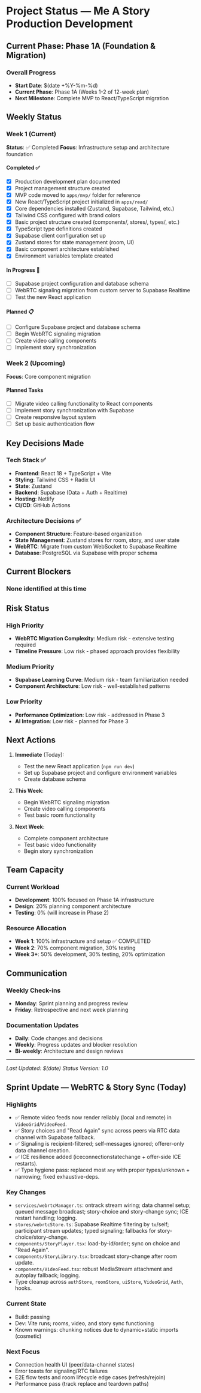 # Project Status — Me A Story Production Development

## Current Phase: Phase 1A (Foundation & Migration)

### Overall Progress
- **Start Date**: $(date +%Y-%m-%d)
- **Current Phase**: Phase 1A (Weeks 1-2 of 12-week plan)
- **Next Milestone**: Complete MVP to React/TypeScript migration

## Weekly Status

### Week 1 (Current)
**Status**: ✅ Completed
**Focus**: Infrastructure setup and architecture foundation

#### Completed ✅
- [x] Production development plan documented
- [x] Project management structure created
- [x] MVP code moved to `apps/mvp/` folder for reference
- [x] New React/TypeScript project initialized in `apps/read/`
- [x] Core dependencies installed (Zustand, Supabase, Tailwind, etc.)
- [x] Tailwind CSS configured with brand colors
- [x] Basic project structure created (components/, stores/, types/, etc.)
- [x] TypeScript type definitions created
- [x] Supabase client configuration set up
- [x] Zustand stores for state management (room, UI)
- [x] Basic component architecture established
- [x] Environment variables template created

#### In Progress 🔄
- [ ] Supabase project configuration and database schema
- [ ] WebRTC signaling migration from custom server to Supabase Realtime
- [ ] Test the new React application

#### Planned 📋
- [ ] Configure Supabase project and database schema
- [ ] Begin WebRTC signaling migration
- [ ] Create video calling components
- [ ] Implement story synchronization

### Week 2 (Upcoming)
**Focus**: Core component migration

#### Planned Tasks
- [ ] Migrate video calling functionality to React components
- [ ] Implement story synchronization with Supabase
- [ ] Create responsive layout system
- [ ] Set up basic authentication flow

## Key Decisions Made

### Tech Stack ✅
- **Frontend**: React 18 + TypeScript + Vite
- **Styling**: Tailwind CSS + Radix UI
- **State**: Zustand
- **Backend**: Supabase (Data + Auth + Realtime)
- **Hosting**: Netlify
- **CI/CD**: GitHub Actions

### Architecture Decisions ✅
- **Component Structure**: Feature-based organization
- **State Management**: Zustand stores for room, story, and user state
- **WebRTC**: Migrate from custom WebSocket to Supabase Realtime
- **Database**: PostgreSQL via Supabase with proper schema

## Current Blockers

### None identified at this time

## Risk Status

### High Priority
- **WebRTC Migration Complexity**: Medium risk - extensive testing required
- **Timeline Pressure**: Low risk - phased approach provides flexibility

### Medium Priority  
- **Supabase Learning Curve**: Medium risk - team familiarization needed
- **Component Architecture**: Low risk - well-established patterns

### Low Priority
- **Performance Optimization**: Low risk - addressed in Phase 3
- **AI Integration**: Low risk - planned for Phase 3

## Next Actions

1. **Immediate** (Today):
   - Test the new React application (`npm run dev`)
   - Set up Supabase project and configure environment variables
   - Create database schema

2. **This Week**:
   - Begin WebRTC signaling migration
   - Create video calling components
   - Test basic room functionality

3. **Next Week**:
   - Complete component architecture
   - Test basic video functionality
   - Begin story synchronization

## Team Capacity

### Current Workload
- **Development**: 100% focused on Phase 1A infrastructure
- **Design**: 20% planning component architecture
- **Testing**: 0% (will increase in Phase 2)

### Resource Allocation
- **Week 1**: 100% infrastructure and setup ✅ COMPLETED
- **Week 2**: 70% component migration, 30% testing
- **Week 3+**: 50% development, 30% testing, 20% optimization

## Communication

### Weekly Check-ins
- **Monday**: Sprint planning and progress review
- **Friday**: Retrospective and next week planning

### Documentation Updates
- **Daily**: Code changes and decisions
- **Weekly**: Progress updates and blocker resolution
- **Bi-weekly**: Architecture and design reviews

---

*Last Updated: $(date)*
*Status Version: 1.0*

## Sprint Update — WebRTC & Story Sync (Today)

### Highlights
- ✅ Remote video feeds now render reliably (local and remote) in `VideoGrid`/`VideoFeed`.
- ✅ Story choices and "Read Again" sync across peers via RTC data channel with Supabase fallback.
- ✅ Signaling is recipient-filtered; self-messages ignored; offerer-only data channel creation.
- ✅ ICE resilience added (iceconnectionstatechange + offer-side ICE restarts).
- ✅ Type hygiene pass: replaced most `any` with proper types/unknown + narrowing; fixed exhaustive-deps.

### Key Changes
- `services/webrtcManager.ts`: ontrack stream wiring; data channel setup; queued message broadcast; story-choice and story-change sync; ICE restart handling; logging.
- `stores/webrtcStore.ts`: Supabase Realtime filtering by `to`/self; participant stream updates; typed signaling; fallbacks for story-choice/story-change.
- `components/StoryPlayer.tsx`: load-by-id/order; sync on choice and "Read Again".
- `components/StoryLibrary.tsx`: broadcast story-change after room update.
- `components/VideoFeed.tsx`: robust MediaStream attachment and autoplay fallback; logging.
- Type cleanup across `authStore`, `roomStore`, `uiStore`, `VideoGrid`, `Auth`, hooks.

### Current State
- Build: passing
- Dev: Vite runs; rooms, video, and story sync functioning
- Known warnings: chunking notices due to dynamic+static imports (cosmetic)

### Next Focus
- Connection health UI (peer/data-channel states)
- Error toasts for signaling/RTC failures
- E2E flow tests and room lifecycle edge cases (refresh/rejoin)
- Performance pass (track replace and teardown paths)

